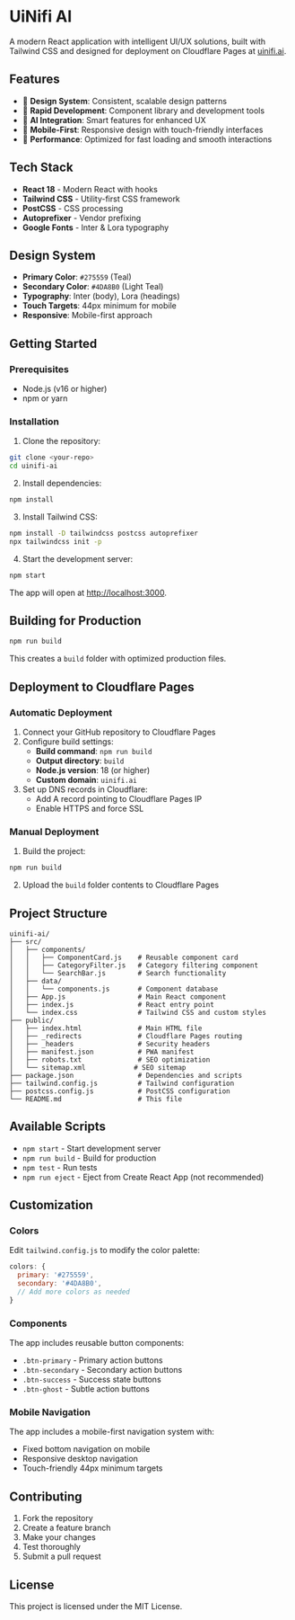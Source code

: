 # UiNifi AI

A modern React application with intelligent UI/UX solutions, built with Tailwind CSS and designed for deployment on Cloudflare Pages at [uinifi.ai](https://uinifi.ai).

## Features

- 🎨 **Design System**: Consistent, scalable design patterns
- 🚀 **Rapid Development**: Component library and development tools
- 🤖 **AI Integration**: Smart features for enhanced UX
- 📱 **Mobile-First**: Responsive design with touch-friendly interfaces
- 🎯 **Performance**: Optimized for fast loading and smooth interactions

## Tech Stack

- **React 18** - Modern React with hooks
- **Tailwind CSS** - Utility-first CSS framework
- **PostCSS** - CSS processing
- **Autoprefixer** - Vendor prefixing
- **Google Fonts** - Inter & Lora typography

## Design System

- **Primary Color**: `#275559` (Teal)
- **Secondary Color**: `#4DA8B0` (Light Teal)
- **Typography**: Inter (body), Lora (headings)
- **Touch Targets**: 44px minimum for mobile
- **Responsive**: Mobile-first approach

## Getting Started

### Prerequisites

- Node.js (v16 or higher)
- npm or yarn

### Installation

1. Clone the repository:
```bash
git clone <your-repo>
cd uinifi-ai
```

2. Install dependencies:
```bash
npm install
```

3. Install Tailwind CSS:
```bash
npm install -D tailwindcss postcss autoprefixer
npx tailwindcss init -p
```

4. Start the development server:
```bash
npm start
```

The app will open at [http://localhost:3000](http://localhost:3000).

## Building for Production

```bash
npm run build
```

This creates a `build` folder with optimized production files.

## Deployment to Cloudflare Pages

### Automatic Deployment

1. Connect your GitHub repository to Cloudflare Pages
2. Configure build settings:
   - **Build command**: `npm run build`
   - **Output directory**: `build`
   - **Node.js version**: 18 (or higher)
   - **Custom domain**: `uinifi.ai`
3. Set up DNS records in Cloudflare:
   - Add A record pointing to Cloudflare Pages IP
   - Enable HTTPS and force SSL

### Manual Deployment

1. Build the project:
```bash
npm run build
```

2. Upload the `build` folder contents to Cloudflare Pages

## Project Structure

```
uinifi-ai/
├── src/
│   ├── components/
│   │   ├── ComponentCard.js    # Reusable component card
│   │   ├── CategoryFilter.js   # Category filtering component
│   │   └── SearchBar.js        # Search functionality
│   ├── data/
│   │   └── components.js       # Component database
│   ├── App.js                  # Main React component
│   ├── index.js                # React entry point
│   └── index.css               # Tailwind CSS and custom styles
├── public/
│   ├── index.html              # Main HTML file
│   ├── _redirects              # Cloudflare Pages routing
│   ├── _headers                # Security headers
│   ├── manifest.json           # PWA manifest
│   ├── robots.txt              # SEO optimization
│   └── sitemap.xml            # SEO sitemap
├── package.json                # Dependencies and scripts
├── tailwind.config.js          # Tailwind configuration
├── postcss.config.js           # PostCSS configuration
└── README.md                   # This file
```

## Available Scripts

- `npm start` - Start development server
- `npm run build` - Build for production
- `npm test` - Run tests
- `npm run eject` - Eject from Create React App (not recommended)

## Customization

### Colors

Edit `tailwind.config.js` to modify the color palette:

```javascript
colors: {
  primary: '#275559',
  secondary: '#4DA8B0',
  // Add more colors as needed
}
```

### Components

The app includes reusable button components:
- `.btn-primary` - Primary action buttons
- `.btn-secondary` - Secondary action buttons
- `.btn-success` - Success state buttons
- `.btn-ghost` - Subtle action buttons

### Mobile Navigation

The app includes a mobile-first navigation system with:
- Fixed bottom navigation on mobile
- Responsive desktop navigation
- Touch-friendly 44px minimum targets

## Contributing

1. Fork the repository
2. Create a feature branch
3. Make your changes
4. Test thoroughly
5. Submit a pull request

## License

This project is licensed under the MIT License. 